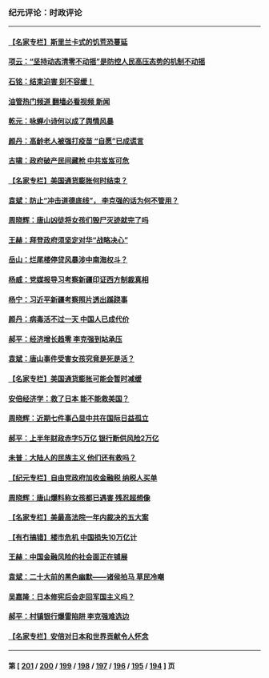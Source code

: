 ### 纪元评论：时政评论
---
#### [【名家专栏】斯里兰卡式的饥荒恐蔓延](../../pages/nsc1025/n13783668.md?07190330) 
#### [项云：“坚持动态清零不动摇”是防控人民高压态势的机制不动摇](../../pages/nsc1025/n13783517.md?07190330) 
#### [石铭：结束迫害 刻不容缓！](../../pages/nsc1025/n13783470.md?07190330) 
#### [油管热门频道 翻墙必看视频 新闻](ok?07190330)
#### [乾元：咏蝉小诗何以成了舆情风暴](../../pages/nsc1025/n13783192.md?07190330) 
#### [颜丹：高龄老人被强打疫苗 “自愿”已成谎言](../../pages/nsc1025/n13783139.md?07190330) 
#### [古啸：政府破产民间藏枪 中共岌岌可危](../../pages/nsc1025/n13782977.md?07190330) 
#### [【名家专栏】美国通货膨胀何时结束？](../../pages/nsc1025/n13782258.md?07190330) 
#### [袁斌：防止“冲击道德底线”， 李克强的话为何不管用？](../../pages/nsc1025/n13782697.md?07190330) 
#### [周晓辉：唐山凶徒将女孩们毁尸灭迹就完了吗](../../pages/nsc1025/n13782727.md?07190330) 
#### [王赫：拜登政府须坚定对华“战略决心”](../../pages/nsc1025/n13782588.md?07190330) 
#### [岳山：烂尾楼停贷风暴涉中南海权斗？](../../pages/nsc1025/n13782218.md?07190330) 
#### [杨威：党媒报导习考察新疆印证西方制裁真相](../../pages/nsc1025/n13782105.md?07190330) 
#### [杨宁：习近平新疆考察照片透出蹊跷事](../../pages/nsc1025/n13782102.md?07190330) 
#### [颜丹：病毒活不过一天 中国人已成代价](../../pages/nsc1025/n13782024.md?07190330) 
#### [郝平：经济增长趋零 李克强到站承压](../../pages/nsc1025/n13781865.md?07190330) 
#### [袁斌：唐山事件受害女孩究竟是死是活？](../../pages/nsc1025/n13782025.md?07190330) 
#### [【名家专栏】美国通货膨胀可能会暂时减缓](../../pages/nsc1025/n13781618.md?07190330) 
#### [安倍经济学：救了日本 能不能救美国？](../../pages/nsc1025/n13781342.md?07190330) 
#### [周晓辉：近期七件事凸显中共在国际日益孤立](../../pages/nsc1025/n13781295.md?07190330) 
#### [郝平：上半年财政赤字5万亿 银行断供风险2万亿](../../pages/nsc1025/n13781023.md?07190330) 
#### [未普：大陆人的民族主义 他们还有救吗？](../../pages/nsc1025/n13780979.md?07190330) 
#### [【纪元专栏】自由党政府加收金融税 纳税人买单](../../pages/nsc1025/n13768680.md?07190330) 
#### [周晓辉：唐山爆料称女孩都已遇害 残忍超想像](../../pages/nsc1025/n13780968.md?07190330) 
#### [【名家专栏】美最高法院一年内裁决的五大案](../../pages/nsc1025/n13780073.md?07190330) 
#### [【有冇搞错】楼市危机 中国损失10万亿计](../../pages/nsc1025/n13780544.md?07190330) 
#### [王赫：中国金融风险的社会面正在铺展](../../pages/nsc1025/n13780626.md?07190330) 
#### [袁斌：二十大前的黑色幽默——诸侯拍马 草民冷嘲](../../pages/nsc1025/n13780606.md?07190330) 
#### [吴嘉隆：日本修宪后会走回军国主义吗？](../../pages/nsc1025/n13780539.md?07190330) 
#### [郝平：村镇银行爆雷陷阱 李克强难选边](../../pages/nsc1025/n13780309.md?07190330) 
#### [【名家专栏】安倍对日本和世界贡献令人怀念](../../pages/nsc1025/n13780071.md?07190330) 

---
#### 第 [ [201](./201.md?07190330) / [200](./200.md?07190330) / [199](./199.md?07190330) / [198](./198.md?07190330) / [197](./197.md?07190330) / [196](./196.md?07190330) / [195](./195.md?07190330) / [194](./194.md?07190330) ] 页
